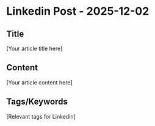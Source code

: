 # Linkedin Post - 2025-12-02

## Title
[Your article title here]

## Content
[Your article content here]

## Tags/Keywords
[Relevant tags for Linkedin]
